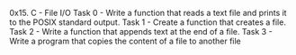 0x15. C - File I/O
Task 0 - Write a function that reads a text file and prints it to the POSIX standard output.
Task 1 - Create a function that creates a file.
Task 2 - Write a function that appends text at the end of a file.
Task 3 - Write a program that copies the content of a file to another file

